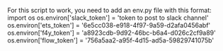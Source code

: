 For this script to work, you need to add an env.py file with this format:
import os
os.environ['slack_token'] = 'token to post to slack channel'
os.environ['ets_token'] = '6e5cc038-e918-4f97-9a59-d2afa0456abf'
os.environ['f4y_token'] = 'a8923cdb-9d92-46bc-b6a4-d026c2cf9a89'
os.environ['flow_token'] = '756a5aa2-a95f-4d15-ad5a-59829741075b'